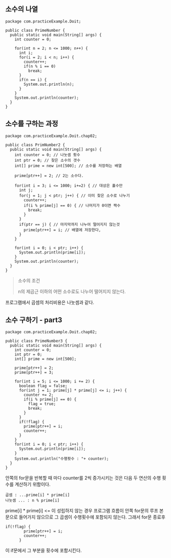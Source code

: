 ## 소수의 나열

```
package com.practiceExample.Doit;

public class PrimeNumber {
  public static void main(String[] args) {
    int counter = 0;

    for(int n = 2; n <= 1000; n++) {
      int i;
      for(i = 2; i < n; i++) {
        counter++;
        if(n % i == 0)
          break;
      }
      if(n == i) {
        System.out.println(n);
      }
    }
    System.out.println(counter);
  }
}

```

## 소수를 구하는 과정

```
package com.practiceExample.Doit.chap02;

public class PrimNumber2 {
  public static void main(String[] args) {
    int counter = 0; // 나눗셈 횟수
    int ptr = 0; // 찾은 소수의 갯수
    int[] prime = new int[500]; // 소수를 저장하는 배열

    prime[ptr++] = 2; // 2는 소수다.

    for(int i = 3; i <= 1000; i+=2) { // 대상은 홀수만
      int j;
      for(j = 1; j < ptr; j++) { // 이미 찾은 소수로 나누기
        counter++;
        if(i % prime[j] == 0) { // 나머지가 0이면 짝수
          break;
        }
      }
      if(ptr == j) { // 마지막까지 나누어 떨어지지 않는것
        prime[ptr++] = i; // 배열에 저장한다,
      }
    }

    for(int i = 0; i < ptr; i++) {
      System.out.println(prime[i]);
    }
    System.out.println(counter);
  }
}

```

> 소수의 조건
>
> n의 제곱근 이하의 어떤 소수로도 나누어 떨어지지 않는다.

프로그램에서 곱셈의 처리비용은 나눗셈과 같다.



## 소수 구하기 - part3

```
package com.practiceExample.Doit.chap02;

public class PrimeNumber3 {
  public static void main(String[] args) {
    int counter = 0;
    int ptr = 0;
    int[] prime = new int[500];

    prime[ptr++] = 2;
    prime[ptr++] = 3;

    for(int i = 5; i <= 1000; i += 2) {
      boolean flag = false;
      for(int j = 1; prime[j] * prime[j] <= i; j++) {
        counter += 2;
        if(i % prime[j] == 0) {
          flag = true;
          break;
        }
      }
      if(!flag) {
        prime[ptr++] = i;
        counter++;
      }
    }
    for(int i = 0; i < ptr; i++) {
      System.out.println(prime[i]);
    }
    System.out.println("수행횟수 : "+ counter);
  }
}

```

안쪽의 for문을 반복할 때 마다 counter를 2씩 증가시키는 것은 다음 두 연산의 수행 횟수를 계산하기 위함이다.

```
곱셈 : ...prime[i] * prime[i]
나눗셈 ... : n % prime[i]
```

prime[i] * prime[i] <= 이 성립하지 않는 경우 프로그램 흐름이 안쪽 for문의 루프 본문으로 들어가지 않으므로 그 곱셈이 수행횟수에 포함되지 않는다. 그래서 for문 종료후 

```
if(!flag) {
        prime[ptr++] = i;
        counter++;
      }
```

이 if문에서 그 부분을 횟수에 포함시킨다.